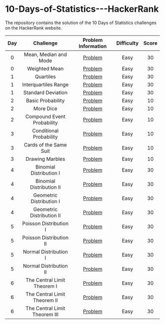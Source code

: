 # 10-Days-of-Statistics---HackerRank
The repository contains the solution of the 10 Days of Statistics challenges on the HackerRank website.

| Day |                Challenge              |                                 Problem Information                                      |    Difficulty  |  Score  |
|:---:|:-------------------------------------:|:----------------------------------------------------------------------------------------:|:--------------:|:-------:|
|  0  |          Mean, Median and Mode        |  [Problem](https://www.hackerrank.com/challenges/s10-basic-statistics/problem)           |      Easy      |    30   |
|  0  |              Weighted Mean            |  [Problem](https://www.hackerrank.com/challenges/s10-weighted-mean/problem)              |      Easy      |    30   |
|  1  |                Quartiles              |  [Problem](https://www.hackerrank.com/challenges/s10-quartiles/problem)                  |      Easy      |    30   |
|  1  |             Interquartiles Range      |  [Problem](https://www.hackerrank.com/challenges/s10-interquartile-range/problem)        |      Easy      |    30   |
|  1  |            Standard Deviation         |  [Problem](https://www.hackerrank.com/challenges/s10-standard-deviation/problem)         |      Easy      |    30   |
|  2  |            Basic Probability          |  [Problem](https://www.hackerrank.com/challenges/s10-mcq-1/problem)                      |      Easy      |    10   |
|  2  |               More Dice               |  [Problem](https://www.hackerrank.com/challenges/s10-mcq-2/problem)                      |      Easy      |    10   |
|  2  |       Compound Event Probability      |  [Problem](https://www.hackerrank.com/challenges/s10-mcq-3/problem)                      |      Easy      |    10   |
|  3  |          Conditional Probability      |  [Problem](https://www.hackerrank.com/challenges/s10-mcq-4/problem)                      |      Easy      |    10   |
|  3  |         Cards of the Same Suit        |  [Problem](https://www.hackerrank.com/challenges/s10-mcq-5/problem)                      |      Easy      |    10   |
|  3  |            Drawing Marbles            |  [Problem](https://www.hackerrank.com/challenges/s10-mcq-6/problem)                      |      Easy      |    10   |
|  4  |        Binomial Distribution I        | [Problem](https://www.hackerrank.com/challenges/s10-binomial-distribution-1/problem)     |      Easy      |    30   |
|  4  |        Binomial Distribution II       | [Problem](https://www.hackerrank.com/challenges/s10-binomial-distribution-2/problem)     |      Easy      |    30   |
|  4  |         Geometric Distribution I      | [Problem](https://www.hackerrank.com/challenges/s10-geometric-distribution-1/problem)    |      Easy      |    30   |
|  4  |       Geometric Distribution II       | [Problem](https://www.hackerrank.com/challenges/s10-geometric-distribution-2/problem)    |      Easy      |    30   |
|  5  |        Poisson Distribution I         | [Problem](https://www.hackerrank.com/challenges/s10-poisson-distribution-1/problem)      |      Easy      |    30   |
|  5  |        Poisson Distribution II        | [Problem](https://www.hackerrank.com/challenges/s10-poisson-distribution-2/problem)      |      Easy      |    30   |
|  5  |         Normal Distribution I         | [Problem](https://www.hackerrank.com/challenges/s10-normal-distribution-1/problem)       |      Easy      |    30   |
|  5  |         Normal Distribution II        | [Problem](https://www.hackerrank.com/challenges/s10-normal-distribution-2/problem)       |      Easy      |    30   |
|  6  |     The Central Limit Theorem I       | [Problem](https://www.hackerrank.com/challenges/s10-the-central-limit-theorem-1/problem) |      Easy      |    30   |
|  6  |     The Central Limit Theorem II      | [Problem](https://www.hackerrank.com/challenges/s10-the-central-limit-theorem-2/problem) |      Easy      |    30   |
|  6  |     The Central Limit Theorem III     | [Problem](https://www.hackerrank.com/challenges/s10-the-central-limit-theorem-3/problem) |      Easy      |    30   |
